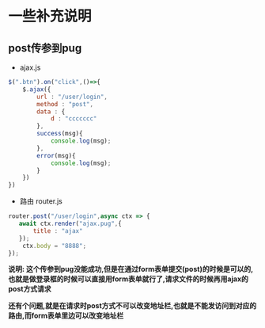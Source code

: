 # 一些补充说明

## post传参到pug

- ajax.js

```js
$(".btn").on("click",()=>{
    $.ajax({
        url : "/user/login",
        method : "post",
        data : {
            d : "ccccccc"
        },
        success(msg){
            console.log(msg);
        },
        error(msg){
            console.log(msg);
        }
    })
})
```

- 路由  router.js

```js
router.post("/user/login",async ctx => {
   await ctx.render("ajax.pug",{
       title : "ajax"
   });
    ctx.body = "8888";
});
```

**说明: 这个传参到pug没能成功,但是在通过form表单提交(post)的时候是可以的,也就是做登录框的时候可以直接用form表单就行了,请求文件的时候再用ajax的post方式请求**

**还有个问题,就是在请求时post方式不可以改变地址栏,也就是不能发访问到对应的路由,而form表单里边可以改变地址栏**